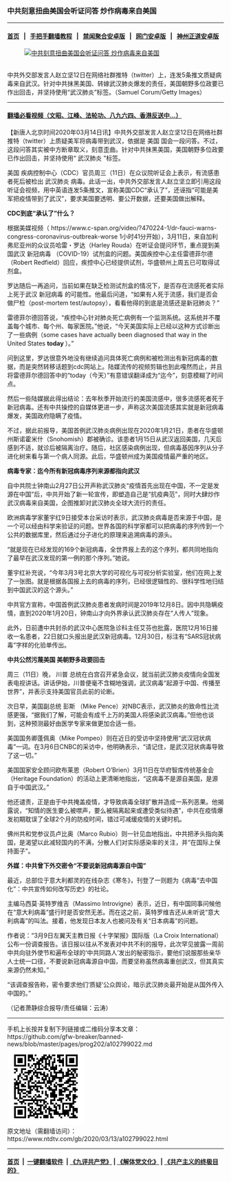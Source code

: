 ### 中共刻意扭曲美国会听证问答 炒作病毒来自美国
------------------------

#### [首页](https://github.com/gfw-breaker/banned-news/blob/master/README.md) &nbsp;&nbsp;|&nbsp;&nbsp; [手把手翻墙教程](https://github.com/gfw-breaker/guides/wiki) &nbsp;&nbsp;|&nbsp;&nbsp; [禁闻聚合安卓版](https://github.com/gfw-breaker/bn-android) &nbsp;&nbsp;|&nbsp;&nbsp; [网门安卓版](https://github.com/oGate2/oGate) &nbsp;&nbsp;|&nbsp;&nbsp; [神州正道安卓版](https://github.com/SzzdOgate/update) 



<div><div class="featured_image">
 <a href="https://i.ntdtv.com/assets/uploads/2020/03/GettyImages-1206462137.jpg" target="_blank">
  <figure>
   <img alt="中共刻意扭曲美国会听证问答 炒作病毒来自美国" src="https://i.ntdtv.com/assets/uploads/2020/03/GettyImages-1206462137-800x450.jpg"/>
  </figure><br/>
 </a>
 <span class="caption">
  中共外交部发言人赵立坚12日在网络社群推特（twitter）上，连发5条推文质疑病毒来自武汉。针对中共抹黑美国、转嫁武汉肺炎爆发的责任，美国朝野多位政要已作出回击，并坚持使用“武汉肺炎”标签。（Samuel Corum/Getty Images）
 </span>
</div>
</div><hr/>

#### [翻墙必看视频（文昭、江峰、法轮功、八九六四、香港反送中...）](https://github.com/gfw-breaker/banned-news/blob/master/pages/link3.md)

<div><div class="post_content" itemprop="articleBody">
 <p>
  【新唐人北京时间2020年03月14日讯】中共外交部发言人赵立坚12日在网络社群推特（twitter）上质疑美军将病毒带到武汉，依据是
  <ok href="https://www.ntdtv.com/gb/美国.htm">
   美国
  </ok>
  国会一段问答。不过，这段问答其实被中方断章取义，刻意歪曲。针对中共抹黑美国，美国朝野多位政要已作出回击，并坚持使用“
  <ok href="https://www.ntdtv.com/gb/武汉肺炎.htm">
   武汉肺炎
  </ok>
  ”标签。
 </p>
 <p>
  <ok href="https://www.ntdtv.com/gb/美国.htm">
   美国
  </ok>
  疾病控制中心（CDC）官员周三（11日）在众议院听证会上表示，有流感患者死后被检出
  <ok href="https://www.ntdtv.com/gb/武汉肺炎.htm">
   武汉肺炎
  </ok>
  病毒。此话一出，中共外交部发言人赵立坚立即引用这段听证会视频，用中英语连发5条推文，宣称美国CDC“承认了”，还诬指“可能是美军把疫情带到了武汉”，要求美国要透明、要公开数据，还要美国做出解释。
 </p>
 <p>
  <strong>
   CDC到底“承认了”什么？
  </strong>
 </p>
 <p>
  根据美媒视频（
  <ok href="https://www.c-span.org/video/?470224-1/dr-fauci-warns-congress-coronavirus-outbreak-worse" rel="noopener" target="_blank">
   https://www.c-span.org/video/?470224-1/dr-fauci-warns-congress-coronavirus-outbreak-worse
  </ok>
  1小时41分开始），3月11日，来自加利弗尼亚州的众议员哈雷・罗达（Harley Rouda）在听证会提问环节，重点提到美国武汉
  <ok href="https://www.ntdtv.com/gb/新冠病毒.htm">
   新冠病毒
  </ok>
  （COVID-19）试剂盒的问题。美国疾控中心主任雷德菲尔德（Robert Redfield）回应，疾控中心已经提供试剂，华盛顿州上周五已可取得试剂盒。
 </p>
 <p>
  罗达随后一再追问，当前如果在缺乏检测试剂盒的情况下，是否存在流感死者实际上死于武汉
  <ok href="https://www.ntdtv.com/gb/新冠病毒.htm">
   新冠病毒
  </ok>
  的可能性。他最后问道，“如果有人死于流感，我们是否会做尸检（post-mortem test/autopsy），看看他得的到底是流感还是新冠肺炎？”
 </p>
 <p>
  雷德菲尔德回答说，“疾控中心针对肺炎死亡病例有一个监测系统。这系统并不覆盖每个城市、每个州、每家医院。”他说，“今天美国实际上已经以这种方式诊断出了一些病例（some cases have actually been diagnosed that way in the United States
  <strong>
   today
  </strong>
  ）。”
 </p>
 <p>
  问到这里，罗达很意外地没有继续追问具体死亡病例和被检测出有新冠病毒的数据，而是突然转移话题到cdc网站上。陆媒流传的视频剪辑也到此嘎然而止，并且将雷德菲尔德回答中的“today（今天）”有意错误翻译成为“迄今”，刻意模糊了时间点。
 </p>
 <p>
  然后一些陆媒据此得出结论：去年秋季开始流行的美国流感中，很多流感死者死于新冠病毒。还有中共操控的自媒体更进一步，声称这次美国流感其实就是新冠病毒爆发，美国政府隐瞒了疫情。
 </p>
 <p>
  不过，据此前报导，美国首例武汉肺炎病例出现在2020年1月21日，患者在华盛顿州斯诺霍米什（Snohomish）郡被确诊。该患者1月15日从武汉返回美国，几天后感到不适，就诊后被隔离治疗。随后，社区感染病例出现，但病毒基因序列从分子进化树来看与第一个病人同源。此后，华盛顿州成为美国疫情最严重的地区。
 </p>
 <p>
  <strong>
   病毒专家：迄今所有新冠病毒序列来源都指向武汉
  </strong>
 </p>
 <p>
  自中共院士钟南山2月27日公开声称武汉肺炎“疫情首先出现在中国，不一定是发源在中国”后，中共开始了新一轮宣传，即塑造自己是“抗疫典范”，同时大肆炒作武汉病毒来自美国，企图推卸对武汉肺炎全球大流行的责任。
 </p>
 <p>
  欧洲病毒学家董宇红9日接受本台采访时表示，武汉肺炎病毒是否来源于中国，是一个可以经由科学来验证的问题。世界各国的科学家都可以把病毒的序列传到一个公共的数据库里，然后通过分子进化的原理来追溯病毒的源头。
 </p>
 <p>
  “就是现在已经发现的169个新冠病毒，全世界报上去的这个序列，都共同地指向了最早在武汉发现的第一例的那个序列。”她说。
 </p>
 <p>
  董宇红补充说，“今年3月3号北京大学的可视化与可视分析实验室，他们在网上发了一张图。就是根据各国报上去的病毒的序列，已经很逻辑性的、很科学性地归结到中国武汉的这个源头。”
 </p>
 <p>
  中共官方宣称，中国首例武汉肺炎患者发病时间是2019年12月8日。因中共隐瞒疫情，直到2020年1月20日，钟南山才向外界承认武汉肺炎存在“人传人”现象。
 </p>
 <p>
  此外，日前遭中共封杀的武汉中心医院急诊科主任艾芬也批露，医院12月16日接收一名患者，22日就口头报出是武汉新冠病毒。12月30日，标注有“SARS冠状病毒”字样的化验单传出。
 </p>
 <p>
  <strong>
   中共公然污蔑美国 美朝野多政要回击
  </strong>
 </p>
 <p>
  周三（11日）晚，
  <ok href="https://www.ntdtv.com/gb/川普.htm">
   川普
  </ok>
  总统在白宫召开紧急会议，就当前武汉肺炎疫情向全国发表电视讲话。讲话伊始，川普便毫不含糊地强调，武汉病毒“起源于中国、传播至世界”，并表示支持美国官员此前的论断。
 </p>
 <p>
  次日早，美国副总统
  <ok href="https://www.ntdtv.com/gb/彭斯.htm">
   彭斯
  </ok>
  （Mike Pence）对NBC表示，武汉肺炎的致命性比流感更强，“据我们了解，可能会有成千上万的美国人将感染武汉病毒。”但他也谈到，这种预测最好由医学专家来做更加合适一些。
 </p>
 <p>
  美国国务卿蓬佩奥（Mike Pompeo）则在近日的受访中坚持使用“武汉冠状病毒”一词。在3月6日CNBC的采访中，他明确表示，“请记住，是武汉冠状病毒导致了这一切。”
 </p>
 <p>
  美国国家安全顾问欧布莱恩（Robert O’Brien）3月11日在华府智库传统基金会（Heritage Foundation）的活动上更清晰地指出，“这病毒不是源自美国，是源自于中国武汉。”
 </p>
 <p>
  他还谴责，正是由于中共掩盖疫情，才导致病毒全球扩散并造成一系列恶果。他揭露说，“知情的医生要么被噤声，要么被隔离起来或遭受类似待遇”，中共在疫情爆发初期耽误了全球2个月的防疫时间，错过可减缓疫情的关键时机。
 </p>
 <p>
  佛州共和党参议员卢比奥（Marco Rubio）则一针见血地指出，中共把矛头指向美国，是渴望以此减轻国内的不满，分散人们对实际感染率的关注，并“在国际上保持面子”。
 </p>
 <p>
  <strong>
   外媒：中共曾下外交密令“不要说新冠病毒源自中国”
  </strong>
 </p>
 <p>
  最近，总部位于意大利都灵的在线杂志《寒冬》，刊登了一则题为《病毒“去中国化”：中共宣传如何改写历史》的社论。
 </p>
 <p>
  主编马西莫·英特罗维吉（Massimo Introvigne）表示，近日，有中国同事问候他在“意大利病毒”盛行时是否安然无恙。而在这之前，英特罗维吉还从未听说“意大利病毒”的叫法。接着，他发现日本友人也被问及有关“日本病毒”的问题。
 </p>
 <p>
  作者说：“3月9日左翼天主教日报《十字架报》国际版（La Croix International）公布一份调查报告。该日报以往从不发表对中共不利的报导，此次罕见披露一周前中共向驻外使节和遍布全球的‘中共同路人’发出的秘密指示，要他们说服那些亲华人士统一口径，不要说新冠病毒源自中国，而要坚称虽然病毒重创武汉，但其真实来源仍然未知。”
 </p>
 <p>
  “该调查报告称，密令要求他们‘质疑’公众舆论，暗示武汉肺炎最开始是从国外传入中国的。”
 </p>
 <p>
  （记者萧静综合报导/责任编辑：云涛）
 </p>
 <div class="single_ad">
 </div>
</div>
</div>
<hr/>
手机上长按并复制下列链接或二维码分享本文章：<br/>
https://github.com/gfw-breaker/banned-news/blob/master/pages/prog202/a102799022.md <br/>
<a href='https://github.com/gfw-breaker/banned-news/blob/master/pages/prog202/a102799022.md'><img src='https://github.com/gfw-breaker/banned-news/blob/master/pages/prog202/a102799022.md.png'/></a> <br/>
原文地址（需翻墙访问）：https://www.ntdtv.com/gb/2020/03/13/a102799022.html


------------------------
#### [首页](https://github.com/gfw-breaker/banned-news/blob/master/README.md) &nbsp;|&nbsp; [一键翻墙软件](https://github.com/gfw-breaker/nogfw/blob/master/README.md) &nbsp;| [《九评共产党》](https://github.com/gfw-breaker/9ping.md/blob/master/README.md#九评之一评共产党是什么) | [《解体党文化》](https://github.com/gfw-breaker/jtdwh.md/blob/master/README.md) | [《共产主义的终极目的》](https://github.com/gfw-breaker/gczydzjmd.md/blob/master/README.md)


<img src='http://gfw-breaker.win/banned-news/pages/prog202/a102799022.md' width='0px' height='0px'/>